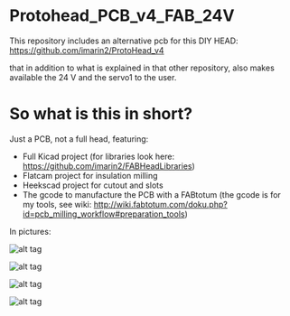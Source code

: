 # Protohead_PCB_v4_FAB_24V

This repository includes an alternative pcb for this DIY HEAD:
https://github.com/imarin2/ProtoHead_v4

that in addition to what is explained in that other repository, also makes available the 24 V and the servo1 to the user.

# So what is this in short?

Just a PCB, not a full head, featuring:
- Full Kicad project (for libraries look here: https://github.com/imarin2/FABHeadLibraries)
- Flatcam project for insulation milling
- Heekscad project for cutout and slots
- The gcode to manufacture the PCB with a FABtotum (the gcode is for my tools, see wiki: http://wiki.fabtotum.com/doku.php?id=pcb_milling_workflow#preparation_tools)

In pictures:

![alt tag](https://github.com/imarin2/Protohead_PCB_v4_FAB_24V/blob/master/images/Protohead_v4_rc1_24V_3D_view_top.png?raw=true)

![alt tag](https://github.com/imarin2/Protohead_PCB_v4_FAB_24V/blob/master/images/Protohead_v4_24V_rc1_schm.png?raw=true)

![alt tag](https://github.com/imarin2/Protohead_PCB_v4_FAB_24V/blob/master/images/Protohead_v4_24V_rc1_PCBnew.png?raw=true)

![alt tag](https://github.com/imarin2/Protohead_PCB_v4_FAB_24V/blob/master/images/Protohead_v4_24V_rc1_flatcam.png?raw=true)
